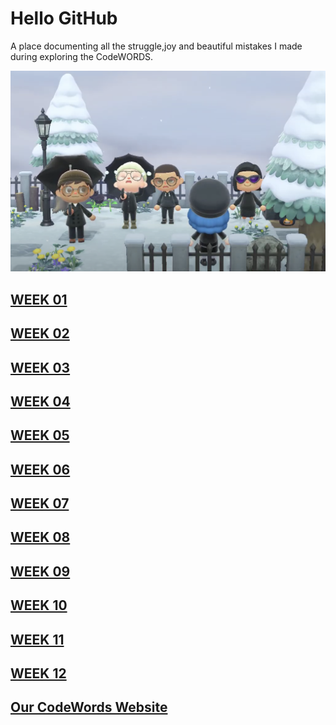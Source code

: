 # Hello GitHub

A place documenting all the struggle,joy and beautiful mistakes I made during exploring the CodeWORDS.

![Image of AnimalCrossing](https://github.com/Raymondvonz/CodeWords/blob/master/Wholesome%20Animal%20Crossing.png)

## [WEEK 01](https://github.com/Raymondvonz/CodeWords/blob/master/W1/readme.md) 
## [WEEK 02](https://github.com/Raymondvonz/CodeWords/blob/master/W2/readme.md) 
## [WEEK 03](https://github.com/Raymondvonz/CodeWords/blob/master/W3/Readme.md) 
## [WEEK 04](https://github.com/Raymondvonz/CodeWords/blob/master/W4/readme.md) 
## [WEEK 05](https://github.com/Raymondvonz/CodeWords/blob/master/W5/readme.md) 
## [WEEK 06](https://github.com/Raymondvonz/CodeWords/blob/master/W6/readme.md) 
## [WEEK 07](https://github.com/Raymondvonz/CodeWords/blob/master/W7/readme.md) 
## [WEEK 08](https://github.com/Raymondvonz/CodeWords/blob/master/W8/readme.md) 
## [WEEK 09](https://github.com/Raymondvonz/CodeWords/blob/master/W9/readme.md) 
## [WEEK 10](https://github.com/Raymondvonz/CodeWords/blob/master/W10/readme.md) 
## [WEEK 11](https://github.com/Raymondvonz/CodeWords/blob/master/W11/readme.md) 
## [WEEK 12](https://github.com/Raymondvonz/CodeWords/blob/master/W12/readme.md) 

## [Our CodeWords Website](https://simandy.github.io/codewords/)


